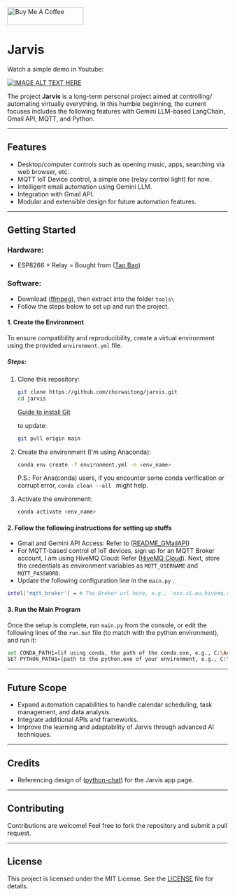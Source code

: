 <a href="https://www.buymeacoffee.com/chorwaitong" target="_blank"><img src="https://cdn.buymeacoffee.com/buttons/default-orange.png" alt="Buy Me A Coffee" height="41" width="174"></a>

# Jarvis

Watch a simple demo in Youtube:

[![IMAGE ALT TEXT HERE](https://img.youtube.com/vi/gwRaSlDPZv8/0.jpg)](https://www.youtube.com/watch?v=gwRaSlDPZv8&ab_channel=ChorWT)

The project **Jarvis** is a long-term personal project aimed at controlling/ automating virtually everything. In this humble beginning, the current focuses includes the following features with Gemini LLM-based LangChain, Gmail API, MQTT, and Python.

---

## Features
- Desktop/computer controls such as opening music, apps, searching via web browser, etc.
- MQTT IoT Device control, a simple one (relay control light) for now.
- Intelligent email automation using Gemini LLM.
- Integration with Gmail API.
- Modular and extensible design for future automation features.

---

## Getting Started

### Hardware:
- ESP8266 + Relay = Bought from ([Tao Bao](https://e.tb.cn/h.TkVHVR1RKvf5a5o?tk=tzGLedFIfD3))
  
### Software:
- Download ([ffmpeg](https://www.ffmpeg.org/download.html)), then extract into the folder `tools\`
- Follow the steps below to set up and run the project.

#### 1. Create the Environment

To ensure compatibility and reproducibility, create a virtual environment using the provided `environment.yml` file.

##### Steps:
1. Clone this repository:
   ```bash
   git clone https://github.com/chorwaitong/jarvis.git
   cd jarvis
   ```
   [Guide to install Git](https://github.com/git-guides/install-git)

   to update:
   ```bash
   git pull origin main
   ```
   
3. Create the environment (I'm using Anaconda):
   ```bash
   conda env create -f environment.yml -n <env_name>
   ```
   P.S.: For Ana(conda) users, if you encounter some conda verification or corrupt error, ```conda clean --all ``` might help.
4. Activate the environment:
   ```bash
   conda activate <env_name>
   ```

#### 2. Follow the following instructions for setting up stuffs
- Gmail and Gemini API Access: Refer to ([README_GMailAPI](https://github.com/chorwaitong/jarvis/blob/main/README_GMailAutomate.md))
- For MQTT-based control of IoT devices, sign up for an MQTT Broker account, I am using HiveMQ Cloud: Refer ([HiveMQ Cloud](https://docs.hivemq.com/hivemq-cloud/quick-start-guide.html)). Next, store the credentials as environment variables as `MQTT_USERNAME` and `MQTT_PASSWORD`.
- Update the following configuration line in the `main.py` .
```bash
intel['mqtt_broker'] = # The Broker url here, e.g., 'xxx.s1.eu.hivemq.cloud'
```
  
#### 3. Run the Main Program

Once the setup is complete, run `main.py` from the console, 
or
edit the following lines of the `run.bat` file (to match with the python environment), and run it:
   ```bash
set CONDA_PATH1=[if using conda, the path of the conda.exe, e.g., C:\Anaconda\condabin\conda]
SET PYTHON_PATH1=[path to the python.exe of your environment, e.g., C:\Anaconda\envs\jarvis\python.exe]
   ```

---

## Future Scope
- Expand automation capabilities to handle calendar scheduling, task management, and data analysis.
- Integrate additional APIs and frameworks.
- Improve the learning and adaptability of Jarvis through advanced AI techniques.

---
## Credits
- Referencing design of ([python-chat](https://github.com/burakorkmez/python-chat)) for the Jarvis app page.

---
## Contributing
Contributions are welcome! Feel free to fork the repository and submit a pull request.

---

## License
This project is licensed under the MIT License. See the [LICENSE](LICENSE) file for details.

